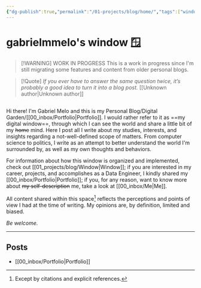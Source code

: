```yaml
---
{"dg-publish":true,"permalink":"/01-projects/blog/home/","tags":["window-post","gardenEntry"],"dgShowLocalGraph":true}
---
```


# gabrielmmelo's window 🪟


> [!WARNING] WORK IN PROGRESS
> This is a work in progress since I'm still migrating some features and content from older personal blogs.


> [!Quote] *If you ever have to answer the same question twice, it’s probably a good idea to turn it into a blog post.* [[Unknown author\|Unknown author]]

## 
Hi there! I'm Gabriel Melo and this is my Personal Blog/Digital Garden/[[00_inbox/Portfolio\|Portfolio]]. I would rather refer to it as ==my digital window==, through which I can see the world and share a little bit of my ~~home~~ mind. Here I post all I write about my studies, interests, and insights regarding a not-well-defined scope of matters. From computer science to politics, I write as an attempt to better understand the world I'm surrounded by, as well as my own thoughts and behaviors.

For information about how this window is organized and implemented, check out [[01_projects/blog/Window\|Window]]; if you are interested in my career, projects, and accomplishes as a Data Engineer, I kindly shared my [[00_inbox/Portfolio\|Portfolio]]; if you, for any reason, want to know more about ~~my self-description~~ me, take a look at [[00_inbox/Me\|Me]].

All content shared within this space[^1] reflects the perceptions and points of view I had at the time of writing. My opinions are, by definition, limited and biased.

*Be welcome.*

[^1]: Except by citations and explicit references.

---

## Posts
- [[00_inbox/Portfolio\|Portfolio]]

